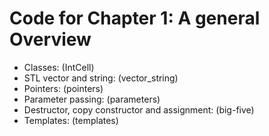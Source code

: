 # Code for Chapter 1: A general Overview


* Classes: (IntCell)
* STL vector and string: (vector_string)
* Pointers: (pointers)
* Parameter passing: (parameters)
* Destructor, copy constructor and assignment: (big-five)
* Templates: (templates)

